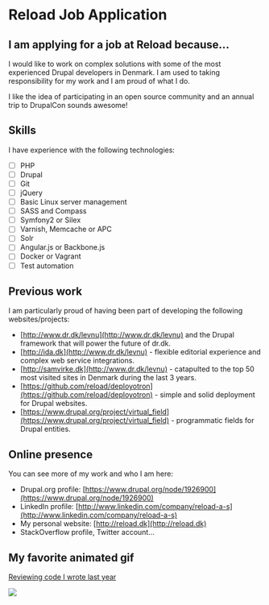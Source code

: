 # Reload Job Application

## I am applying for a job at Reload because...

I would like to work on complex solutions with some of the most experienced Drupal developers in Denmark. I am used to taking responsibility for my work and I am proud of what I do.

I like the idea of participating in an open source community and an annual trip to DrupalCon sounds awesome!

## Skills

I have experience with the following technologies:

- [ ] PHP
- [ ] Drupal
- [ ] Git
- [ ] jQuery
- [ ] Basic Linux server management
- [ ] SASS and Compass
- [ ] Symfony2 or Silex
- [ ] Varnish, Memcache or APC
- [ ] Solr
- [ ] Angular.js or Backbone.js
- [ ] Docker or Vagrant
- [ ] Test automation

## Previous work

I am particularly proud of having been part of developing the following websites/projects:

- [http://www.dr.dk/levnu](http://www.dr.dk/levnu) and the Drupal framework that will power the future of dr.dk.
- [http://ida.dk](http://www.dr.dk/levnu) - flexible editorial experience and complex web service integrations.
- [http://samvirke.dk](http://www.dr.dk/levnu) - catapulted to the top 50 most visited sites in Denmark during the last 3 years.
- [https://github.com/reload/deployotron](https://github.com/reload/deployotron) - simple and solid deployment for Drupal websites.
- [https://www.drupal.org/project/virtual_field](https://www.drupal.org/project/virtual_field) - programmatic fields for Drupal entities.

## Online presence

You can see more of my work and who I am here:

- Drupal.org profile: [https://www.drupal.org/node/1926900](https://www.drupal.org/node/1926900)
- LinkedIn profile: [http://www.linkedin.com/company/reload-a-s](http://www.linkedin.com/company/reload-a-s)
- My personal website: [http://reload.dk](http://reload.dk)
- StackOverflow profile, Twitter account...

## My favorite animated gif

[Reviewing code I wrote last year](http://thecodinglove.com/post/95981621440/reviewing-code-i-wrote-last-year)

![](http://ljdchost.com/ibyruYJIIGa5Yq.gif)
